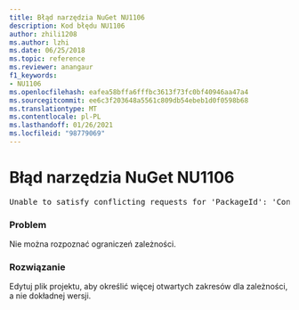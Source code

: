 ```yaml
---
title: Błąd narzędzia NuGet NU1106
description: Kod błędu NU1106
author: zhili1208
ms.author: lzhi
ms.date: 06/25/2018
ms.topic: reference
ms.reviewer: anangaur
f1_keywords:
- NU1106
ms.openlocfilehash: eafea58bffa6fffbc3613f73fc0bf40946aa47a4
ms.sourcegitcommit: ee6c3f203648a5561c809db54ebeb1d0f0598b68
ms.translationtype: MT
ms.contentlocale: pl-PL
ms.lasthandoff: 01/26/2021
ms.locfileid: "98779069"
---
```

# <a name="nuget-error-nu1106"></a>Błąd narzędzia NuGet NU1106

<pre>Unable to satisfy conflicting requests for 'PackageId': 'Conflict path' Framework: 'Target graph'</pre>

### <a name="issue"></a>Problem
Nie można rozpoznać ograniczeń zależności.

### <a name="solution"></a>Rozwiązanie
Edytuj plik projektu, aby określić więcej otwartych zakresów dla zależności, a nie dokładnej wersji.